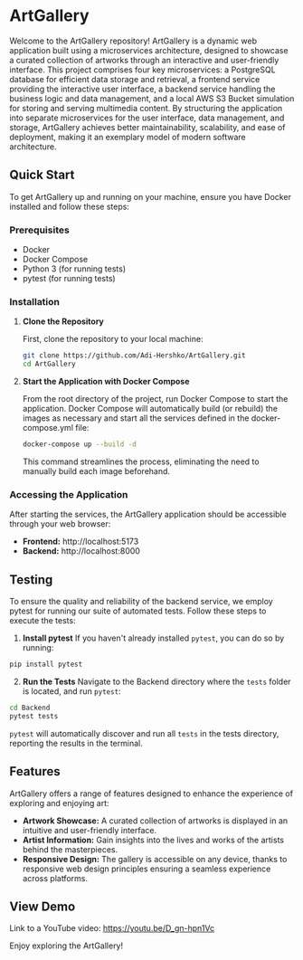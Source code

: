 # ArtGallery

Welcome to the ArtGallery repository! ArtGallery is a dynamic web application built using a microservices architecture, designed to showcase a curated collection of artworks through an interactive and user-friendly interface. This project comprises four key microservices: a PostgreSQL database for efficient data storage and retrieval, a frontend service providing the interactive user interface, a backend service handling the business logic and data management, and a local AWS S3 Bucket simulation for storing and serving multimedia content. By structuring the application into separate microservices for the user interface, data management, and storage, ArtGallery achieves better maintainability, scalability, and ease of deployment, making it an exemplary model of modern software architecture.

## Quick Start

To get ArtGallery up and running on your machine, ensure you have Docker installed and follow these steps:

### Prerequisites

- Docker
- Docker Compose
- Python 3 (for running tests)
- pytest (for running tests)

### Installation

1. **Clone the Repository**

   First, clone the repository to your local machine:

   ```bash
   git clone https://github.com/Adi-Hershko/ArtGallery.git
   cd ArtGallery
   ```


2. **Start the Application with Docker Compose**

   From the root directory of the project, run Docker Compose to start the application. Docker Compose will automatically build (or rebuild) the images as necessary and start all the services defined in the docker-compose.yml file:

   ```bash
   docker-compose up --build -d
   ```

   This command streamlines the process, eliminating the need to manually build each image beforehand.

### Accessing the Application

After starting the services, the ArtGallery application should be accessible through your web browser:

- **Frontend:** http://localhost:5173
- **Backend:** http://localhost:8000

## Testing

To ensure the quality and reliability of the backend service, we employ pytest for running our suite of automated tests. Follow these steps to execute the tests:

1. **Install pytest**
If you haven't already installed `pytest`, you can do so by running:

```bash
pip install pytest
```

2. **Run the Tests**
Navigate to the Backend directory where the `tests` folder is located, and run `pytest`:

```bash
cd Backend
pytest tests
```

`pytest` will automatically discover and run all `tests` in the tests directory, reporting the results in the terminal.

## Features

ArtGallery offers a range of features designed to enhance the experience of exploring and enjoying art:

- **Artwork Showcase:** A curated collection of artworks is displayed in an intuitive and user-friendly interface.
- **Artist Information:** Gain insights into the lives and works of the artists behind the masterpieces.
- **Responsive Design:** The gallery is accessible on any device, thanks to responsive web design principles ensuring a seamless experience across platforms.

## View Demo 
Link to a YouTube video: https://youtu.be/D_gn-hpn1Vc



Enjoy exploring the ArtGallery!

